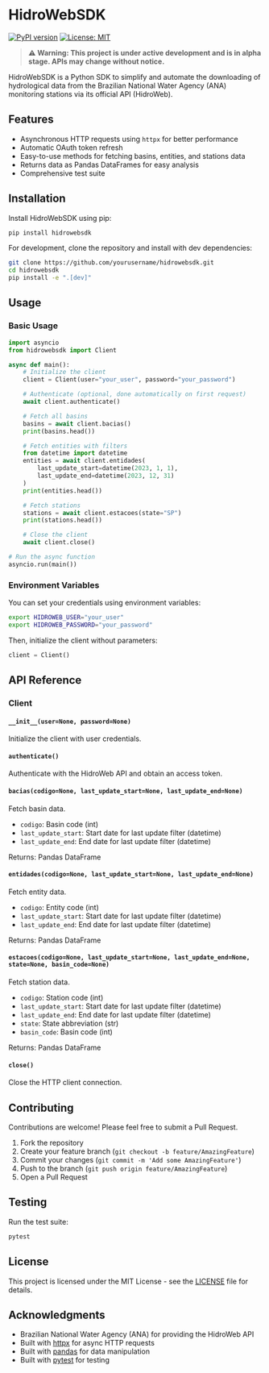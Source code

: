 # HidroWebSDK

[![PyPI version](https://badge.fury.io/py/hidrowebsdk.svg)](https://pypi.org/project/hidrowebsdk/)
[![License: MIT](https://img.shields.io/badge/License-MIT-yellow.svg)](https://opensource.org/licenses/MIT)

> **⚠️ Warning: This project is under active development and is in alpha stage. APIs may change without notice.**

HidroWebSDK is a Python SDK to simplify and automate the downloading of hydrological data from the Brazilian National Water Agency (ANA) monitoring stations via its official API (HidroWeb).

## Features

- Asynchronous HTTP requests using `httpx` for better performance
- Automatic OAuth token refresh
- Easy-to-use methods for fetching basins, entities, and stations data
- Returns data as Pandas DataFrames for easy analysis
- Comprehensive test suite

## Installation

Install HidroWebSDK using pip:

```bash
pip install hidrowebsdk
```

For development, clone the repository and install with dev dependencies:

```bash
git clone https://github.com/yourusername/hidrowebsdk.git
cd hidrowebsdk
pip install -e ".[dev]"
```

## Usage

### Basic Usage

```python
import asyncio
from hidrowebsdk import Client

async def main():
    # Initialize the client
    client = Client(user="your_user", password="your_password")

    # Authenticate (optional, done automatically on first request)
    await client.authenticate()

    # Fetch all basins
    basins = await client.bacias()
    print(basins.head())

    # Fetch entities with filters
    from datetime import datetime
    entities = await client.entidades(
        last_update_start=datetime(2023, 1, 1),
        last_update_end=datetime(2023, 12, 31)
    )
    print(entities.head())

    # Fetch stations
    stations = await client.estacoes(state="SP")
    print(stations.head())

    # Close the client
    await client.close()

# Run the async function
asyncio.run(main())
```

### Environment Variables

You can set your credentials using environment variables:

```bash
export HIDROWEB_USER="your_user"
export HIDROWEB_PASSWORD="your_password"
```

Then, initialize the client without parameters:

```python
client = Client()
```

## API Reference

### Client

#### `__init__(user=None, password=None)`

Initialize the client with user credentials.

#### `authenticate()`

Authenticate with the HidroWeb API and obtain an access token.

#### `bacias(codigo=None, last_update_start=None, last_update_end=None)`

Fetch basin data.

- `codigo`: Basin code (int)
- `last_update_start`: Start date for last update filter (datetime)
- `last_update_end`: End date for last update filter (datetime)

Returns: Pandas DataFrame

#### `entidades(codigo=None, last_update_start=None, last_update_end=None)`

Fetch entity data.

- `codigo`: Entity code (int)
- `last_update_start`: Start date for last update filter (datetime)
- `last_update_end`: End date for last update filter (datetime)

Returns: Pandas DataFrame

#### `estacoes(codigo=None, last_update_start=None, last_update_end=None, state=None, basin_code=None)`

Fetch station data.

- `codigo`: Station code (int)
- `last_update_start`: Start date for last update filter (datetime)
- `last_update_end`: End date for last update filter (datetime)
- `state`: State abbreviation (str)
- `basin_code`: Basin code (int)

Returns: Pandas DataFrame

#### `close()`

Close the HTTP client connection.

## Contributing

Contributions are welcome! Please feel free to submit a Pull Request.

1. Fork the repository
2. Create your feature branch (`git checkout -b feature/AmazingFeature`)
3. Commit your changes (`git commit -m 'Add some AmazingFeature'`)
4. Push to the branch (`git push origin feature/AmazingFeature`)
5. Open a Pull Request

## Testing

Run the test suite:

```bash
pytest
```

## License

This project is licensed under the MIT License - see the [LICENSE](LICENSE) file for details.

## Acknowledgments

- Brazilian National Water Agency (ANA) for providing the HidroWeb API
- Built with [httpx](https://www.python-httpx.org/) for async HTTP requests
- Built with [pandas](https://pandas.pydata.org/) for data manipulation
- Built with [pytest](https://pytest.org/) for testing
